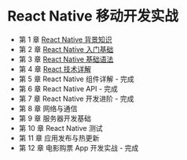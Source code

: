 # React Native 移动开发实战

* 第 1 章 [React Native 背景知识](https://github.com/ZhangMiao147/android_learning_notes/blob/master/BookNote/React%20Native%20移动开发实战/第1章-ReactNative背景知识.md)
* 第 2 章 [React Native 入门基础](https://github.com/ZhangMiao147/android_learning_notes/blob/master/BookNote/React%20Native%20移动开发实战/第2章-ReactNative入门基础.md)
* 第 3 章 [React Native 基础语法](https://github.com/ZhangMiao147/android_learning_notes/blob/master/BookNote/React%20Native%20移动开发实战/第3章-ReactNative基础语法.md)
* 第 4 章 [React 技术详解](https://github.com/ZhangMiao147/android_learning_notes/blob/master/BookNote/React%20Native%20移动开发实战/第4章-React技术详解.md)
* 第 5 章 React Native 组件详解 - 完成
* 第 6 章 React Native API - 完成
* 第 7 章 React Native 开发进阶 - 完成
* 第 8 章 网络与通信
* 第 9 章 服务器开发基础
* 第 10 章 React Native 测试
* 第 11 章 应用发布与热更新
* 第 12 章 电影购票 App 开发实战 - 完成

